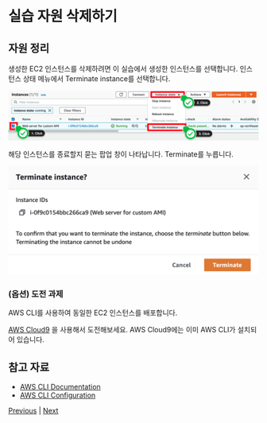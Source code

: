 # 실습 자원 삭제하기

## 자원 정리

생성한 EC2 인스턴스를 삭제하려면 이 실습에서 생성한 인스턴스를 선택합니다. 인스턴스 상태 메뉴에서 Terminate instance를 선택합니다.

![](../../../../../images/ec2-lab-15.png)

해당 인스턴스를 종료할지 묻는 팝업 창이 나타납니다. Terminate를 누릅니다.

![](../../../../../images/ec2-lab-16.png)

### (옵션) 도전 과제

AWS CLI를 사용하여 동일한 EC2 인스턴스를 배포합니다.

[AWS Cloud9](https://aws.amazon.com/cloud9/?nc1=h\_ls) 을 사용해서 도전해보세요. AWS Cloud9에는 이미 AWS CLI가 설치되어 있습니다.

## 참고 자료

* [AWS CLI Documentation](https://docs.aws.amazon.com/cli/latest/userguide/cli-services-ec2-instances.html)
* [AWS CLI Configuration](https://docs.aws.amazon.com/cli/latest/userguide/cli-chap-configure.html#cli-quick-configuration)

[Previous](4-ec2.md) | [Next](../../ec2-windows/)
